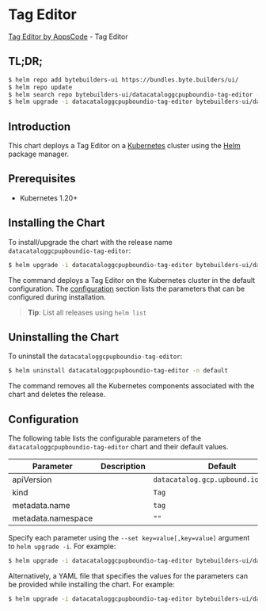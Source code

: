 # Tag Editor

[Tag Editor by AppsCode](https://byte.builders) - Tag Editor

## TL;DR;

```bash
$ helm repo add bytebuilders-ui https://bundles.byte.builders/ui/
$ helm repo update
$ helm search repo bytebuilders-ui/datacataloggcpupboundio-tag-editor --version=v0.4.18
$ helm upgrade -i datacataloggcpupboundio-tag-editor bytebuilders-ui/datacataloggcpupboundio-tag-editor -n default --create-namespace --version=v0.4.18
```

## Introduction

This chart deploys a Tag Editor on a [Kubernetes](http://kubernetes.io) cluster using the [Helm](https://helm.sh) package manager.

## Prerequisites

- Kubernetes 1.20+

## Installing the Chart

To install/upgrade the chart with the release name `datacataloggcpupboundio-tag-editor`:

```bash
$ helm upgrade -i datacataloggcpupboundio-tag-editor bytebuilders-ui/datacataloggcpupboundio-tag-editor -n default --create-namespace --version=v0.4.18
```

The command deploys a Tag Editor on the Kubernetes cluster in the default configuration. The [configuration](#configuration) section lists the parameters that can be configured during installation.

> **Tip**: List all releases using `helm list`

## Uninstalling the Chart

To uninstall the `datacataloggcpupboundio-tag-editor`:

```bash
$ helm uninstall datacataloggcpupboundio-tag-editor -n default
```

The command removes all the Kubernetes components associated with the chart and deletes the release.

## Configuration

The following table lists the configurable parameters of the `datacataloggcpupboundio-tag-editor` chart and their default values.

|     Parameter      | Description |                     Default                     |
|--------------------|-------------|-------------------------------------------------|
| apiVersion         |             | <code>datacatalog.gcp.upbound.io/v1beta1</code> |
| kind               |             | <code>Tag</code>                                |
| metadata.name      |             | <code>tag</code>                                |
| metadata.namespace |             | <code>""</code>                                 |


Specify each parameter using the `--set key=value[,key=value]` argument to `helm upgrade -i`. For example:

```bash
$ helm upgrade -i datacataloggcpupboundio-tag-editor bytebuilders-ui/datacataloggcpupboundio-tag-editor -n default --create-namespace --version=v0.4.18 --set apiVersion=datacatalog.gcp.upbound.io/v1beta1
```

Alternatively, a YAML file that specifies the values for the parameters can be provided while
installing the chart. For example:

```bash
$ helm upgrade -i datacataloggcpupboundio-tag-editor bytebuilders-ui/datacataloggcpupboundio-tag-editor -n default --create-namespace --version=v0.4.18 --values values.yaml
```
